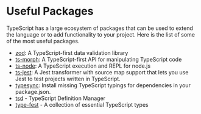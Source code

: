 # Useful Packages

TypeScript has a large ecosystem of packages that can be used to extend the language or to add functionality to your project. Here is the list of some of the most useful packages.

- [zod](https://zod.dev/): A TypeScript-first data validation library
- [ts-morph](https://github.com/dsherret/ts-morph): A TypeScript-first API for manipulating TypeScript code
- [ts-node](https://typestrong.org/ts-node/): A TypeScript execution and REPL for node.js
- [ts-jest](https://github.com/kulshekhar/ts-jest): A Jest transformer with source map support that lets you use Jest to test projects written in TypeScript.
- [typesync](https://github.com/jeffijoe/typesync): Install missing TypeScript typings for dependencies in your package.json.
- [tsd](https://github.com/SamVerschueren/tsd) - TypeScript Definition Manager
- [type-fest](https://github.com/sindresorhus/type-fest) - A collection of essential TypeScript types